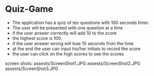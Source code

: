 # Quiz-Game
- The application has a quiz of ten questions with 100 seconds timer.
- The user will be presented with one question at a time 
- if the user answer correctly will add 10 to the score
- the highest score is 100.
- if the user answer wrong will lose 10 seconds from the time
- at the end the user can input his/her initials to record the score
- the user can click on the high scores to see the scores

screen shots: assests/ScreenShot1.JPG
              assests/ScreenShot2.JPG
              assests/ScreenShot3.JPG
